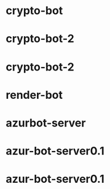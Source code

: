 # crypto-bot
# crypto-bot-2
# crypto-bot-2
# render-bot
# azurbot-server
# azur-bot-server0.1
# azur-bot-server0.1
